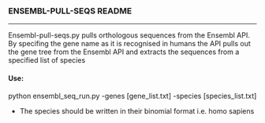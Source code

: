 ### ENSEMBL-PULL-SEQS README
---

Ensembl-pull-seqs.py pulls orthologous sequences from the Ensembl API. By specifing the gene name as it is recognised in humans the API pulls out the gene tree from the Ensembl API and extracts the sequences from a specified list of species

#### Use:

python ensembl_seq_run.py -genes [gene_list.txt] -species [species_list.txt]

* The species should be written in their binomial format i.e. homo sapiens
